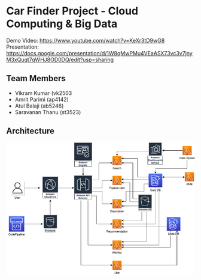 # Car Finder Project - Cloud Computing & Big Data

Demo Video: https://www.youtube.com/watch?v=KeXr3tD9wG8  
Presentation: https://docs.google.com/presentation/d/1W8qMwPMu4VEaASX73vc3v7jnyM3xQuqt7qWHJ8OD0DQ/edit?usp=sharing

## Team Members

* Vikram Kumar (vk2503
* Amrit Parimi (ap4142)
* Atul Balaji (ab5246)
* Saravanan Thanu (st3523)

## Architecture

![Architecture](./finalarch.png)
